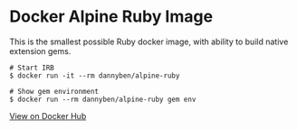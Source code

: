 Docker Alpine Ruby Image
==================================================


This is the smallest possible Ruby docker image, with ability to 
build native extension gems.

```
# Start IRB
$ docker run -it --rm dannyben/alpine-ruby

# Show gem environment
$ docker run --rm dannyben/alpine-ruby gem env
```

[View on Docker Hub][1]

[1]: https://hub.docker.com/r/dannyben/alpine-ruby/